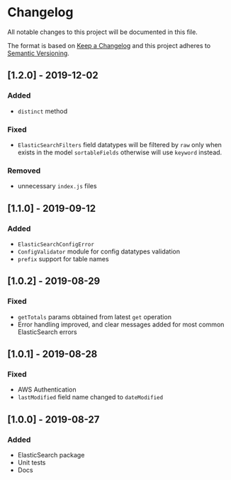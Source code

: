# Changelog

All notable changes to this project will be documented in this file.

The format is based on [Keep a Changelog](http://keepachangelog.com/en/1.0.0/)
and this project adheres to [Semantic Versioning](http://semver.org/spec/v2.0.0.html).

## [1.2.0] - 2019-12-02
### Added
- `distinct` method

### Fixed
- `ElasticSearchFilters` field datatypes will be filtered by `raw` only when exists in the model `sortableFields` otherwise will use `keyword` instead.

### Removed
- unnecessary `index.js` files

## [1.1.0] - 2019-09-12
### Added
- `ElasticSearchConfigError`
- `ConfigValidator` module for config datatypes validation
- `prefix` support for table names

## [1.0.2] - 2019-08-29
### Fixed
- `getTotals` params obtained from latest `get` operation
- Error handling improved, and clear messages added for most common ElasticSearch errors

## [1.0.1] - 2019-08-28
### Fixed
- AWS Authentication
- `lastModified` field name changed to `dateModified`

## [1.0.0] - 2019-08-27
### Added
- ElasticSearch package
- Unit tests
- Docs